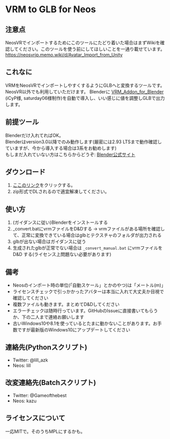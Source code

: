 # VRM to GLB for Neos

## 注意点

NeosVRでインポートするためにこのツールにたどり着いた場合はまずWikiを確認してください。このツールを使う前にしてほしいことを一通り載せています。
https://neosvrjp.memo.wiki/d/Avatar_Import_from_Unity

## これなに

VRMをNeosVRでインポートしやすくするようにGLBへと変換するツールです。  
NeosVR以外でも利用していただけます。
Blenderに [VRM_Addon_for_Blender](https://vrm-addon-for-blender.info/) (iCyP様, saturday06様制作)を自動で導入し、いい感じに値を調整しGLBで出力します。

## 前提ツール

Blenderだけ入れてればOK。  
Blenderはversion3.0以降でのみ動作します(厳密には2.93 LTSまで動作確認していますが、今から導入する場合は3系をお勧めします)  
もしまだ入れていない方はこちらからどうぞ: [Blender公式サイト](https://www.blender.org/download/release/Blender3.4/blender-3.4.1-windows-x64.msi/)

## ダウンロード

1. [ここのリンク](https://github.com/kazu0617/vrmtoglb_autoconvert/archive/refs/heads/master.zip)をクリックする。
2. zip形式でDLされるので適宜解凍してください。

## 使い方

1. (ガイダンスに従い)Blenderをインストールする
2. _convert.batにvrmファイルをD&Dする -> vrmファイルがある場所を確認して、正常に変換できている場合はglbとテクスチャのフォルダが出力される
3. glbが出ない場合はガイダンスに従う
4. 生成されたglbが正常でない場合は `_convert_manual.bat` にvrmファイルを D&D する(ライセンス上問題ない必要があります)

## 備考

- Neosのインポート時の単位(「自動スケール」とかのやつ)は「メートル(m)」
- ライセンスチェックで引っかかったアバターは本当に入れて大丈夫か目視で確認してください
- 複数ファイルも動きます。まとめてD&Dしてください
- エラーチェックは随時行っています。GitHubのIssueに直接書いてもらうか、下の二人まで連絡お願いします
- 古いWindows10や8.1を使っているとたまに動かないことがあります。お手数ですが最新版のWindows10にアップデートしてください

## 連絡先(Pythonスクリプト)

- Twitter: @lill_azk  
- Neos: lill

## 改変連絡先(Batchスクリプト)

- Twitter: @Gameofthebest
- Neos: kazu

## ライセンスについて

一応MITで。そのうちMPLにするかも。
